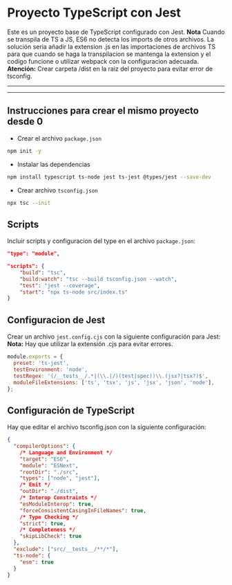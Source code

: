 # Proyecto TypeScript con Jest

Este es un proyecto base de TypeScript configurado con Jest.
**Nota** Cuando se transpila de TS a JS, ES6 no detecta los imports de otros archivos.
La solución seria añadir la extension .js en las importaciones de archivos TS para que cuando se haga la transpilacion se mantenga la extension y el codigo funcione o utilizar webpack con la configuracion adecuada.<br>
**Atención:** Crear carpeta /dist en la raiz del proyecto para evitar error de tsconfig.

---

---

## Instrucciones para crear el mismo proyecto desde 0

- Crear el archivo `package.json`

```bash
npm init -y
```

- Instalar las dependencias

```bash
npm install typescript ts-node jest ts-jest @types/jest --save-dev
```

- Crear archivo `tsconfig.json`

```bash
npx tsc --init
```

## Scripts

Incluir scripts y configuracion del type en el archivo `package.json`:

```json
"type": "module",

"scripts": {
    "build": "tsc",
    "build:watch": "tsc --build tsconfig.json --watch",
    "test": "jest --coverage",
    "start": "npx ts-node src/index.ts"
}
```

## Configuracion de Jest

Crear un archivo `jest.config.cjs` con la siguiente configuración para Jest:
**Nota:** Hay que utilizar la extensión .cjs para evitar errores.

```javascript
module.exports = {
  preset: 'ts-jest',
  testEnvironment: 'node',
  testRegex: '(/__tests__/.*|(\\.|/)(test|spec))\\.(jsx?|tsx?)$',
  moduleFileExtensions: ['ts', 'tsx', 'js', 'jsx', 'json', 'node'],
};
```

## Configuración de TypeScript

Hay que editar el archivo tsconfig.json con la siguiente configuración:

```json
{
  "compilerOptions": {
    /* Language and Environment */
    "target": "ES6",
    "module": "ESNext",
    "rootDir": "./src",
    "types": ["node", "jest"],
    /* Emit */
    "outDir": "./dist",
    /* Interop Constraints */
    "esModuleInterop": true,
    "forceConsistentCasingInFileNames": true,
    /* Type Checking */
    "strict": true,
    /* Completeness */
    "skipLibCheck": true
  },
  "exclude": ["src/__tests__/**/*"],
  "ts-node": {
    "esm": true
  }
}
```
